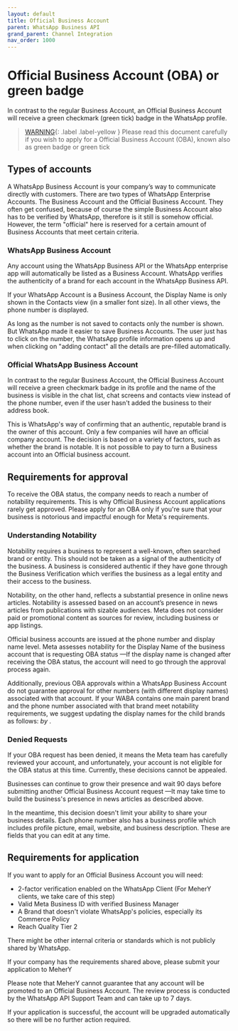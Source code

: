 ```yaml
---
layout: default
title: Official Business Account
parent: WhatsApp Business API
grand_parent: Channel Integration
nav_order: 1000
---
```

# Official Business Account (OBA) or green badge
In contrast to the regular Business Account, an Official Business Account will receive a green checkmark (green tick) badge in the WhatsApp profile.

> [WARNING](){: .label .label-yellow } Please read this document carefully if you wish to apply for a Official Business Account (OBA), known also as green badge or green tick 

## Types of accounts
A WhatsApp Business Account is your company’s way to communicate directly with customers. There are two types of WhatsApp Enterprise Accounts. The Business Account and the Official Business Account. They often get confused, because of course the simple Business Account also has to be verified by WhatsApp, therefore is it still is somehow official. However, the term "official" here is reserved for a certain amount of Business Accounts that meet certain criteria.

### WhatsApp Business Account
Any account using the WhatsApp Business API or the WhatsApp enterprise app will automatically be listed as a Business Account. WhatsApp verifies the authenticity of a brand for each account in the WhatsApp Business API.  

If your WhatsApp Account is a Business Account, the Display Name is only shown in the Contacts view (in a smaller font size). In all other views, the phone number is displayed.

As long as the number is not saved to contacts only the number is shown. But WhatsApp made it easier to save Business Accounts. The user just has to click on the number, the WhatsApp profile information opens up and  when clicking on "adding contact" all the details are pre-filled automatically.

### Official WhatsApp Business Account
In contrast to the regular Business Account, the Official Business Account will receive a green checkmark  badge in its profile and the name of the business is visible in the chat list, chat screens and contacts view instead of the phone number, even if the user hasn't added the business to their address book.

This is WhatsApp's way of confirming that an authentic, reputable brand is the owner of this account. Only a few companies will have an official company account. The decision is based on a variety of factors, such as whether the brand is notable. It is not possible to pay to turn a Business account into an Official business account.

## Requirements for approval
To receive the OBA  status, the company needs to reach a number of notability requirements. 
This is why Official Business Account applications rarely get approved. Please apply for an OBA only if you're sure that your business is notorious and impactful enough for Meta's requirements.


### Understanding Notability
Notability requires a business to represent a well-known, often searched brand or entity. This should not be taken as a signal of the authenticity of the business. A business is considered authentic if they have gone through the Business Verification which verifies the business as a legal entity and their access to the business.

Notability, on the other hand, reflects a substantial presence in online news articles. Notability is assessed based on an account’s presence in news articles from publications with sizable audiences. Meta does not consider paid or promotional content as sources for review, including business or app listings.

Official business accounts are issued at the phone number and display name level. Meta assesses notability for the Display Name of the business account that is requesting OBA status —If the display name is changed after receiving the OBA status, the account will need to go through the approval process again.

Additionally, previous OBA approvals within a WhatsApp Business Account do not guarantee approval for other numbers (with different display names) associated with that account. If your WABA contains one main parent brand and the phone number associated with that brand meet notability requirements, we suggest updating the display names for the child brands as follows: _<sub-brand name> by <notable name>_.

### Denied Requests
If your OBA request has been denied, it means the Meta team has carefully reviewed your account, and unfortunately, your account is not eligible for the OBA status at this time. Currently, these decisions cannot be appealed.

Businesses can continue to grow their presence and wait 90 days before submitting another Official Business Account request —It may take time to build the business's presence in news articles as described above.

In the meantime, this decision doesn't limit your ability to share your business details. Each phone number also has a business profile which includes profile picture, email, website, and business description. These are fields that you can edit at any time. 


## Requirements for application

If you want to apply for an Official Business Account you will need: 
* 2-factor verification enabled on the WhatsApp Client (For MeherY clients, we take care of this step) 
* Valid Meta Business ID with verified Business Manager
* A Brand that doesn't violate WhatsApp's policies, especially its Commerce Policy
* Reach Quality Tier 2

There might be other internal criteria or standards which is not publicly shared by WhatsApp.

If your company has the requirements shared above, please submit your application to MeherY

Please note that MeherY cannot guarantee that any account will be promoted to an Official Business Account. The review process is conducted by the WhatsApp API Support Team and can take up to 7 days.

If your application is successful, the account will be upgraded automatically so there will be no further action required. 


